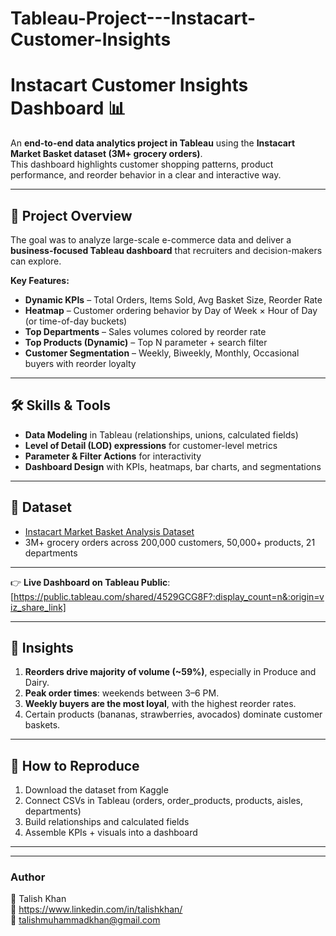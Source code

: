 # Tableau-Project---Instacart-Customer-Insights
# Instacart Customer Insights Dashboard 📊

An **end-to-end data analytics project in Tableau** using the **Instacart Market Basket dataset (3M+ grocery orders)**.  
This dashboard highlights customer shopping patterns, product performance, and reorder behavior in a clear and interactive way.

---

## 🚀 Project Overview
The goal was to analyze large-scale e-commerce data and deliver a **business-focused Tableau dashboard** that recruiters and decision-makers can explore.

**Key Features:**
- **Dynamic KPIs** – Total Orders, Items Sold, Avg Basket Size, Reorder Rate  
- **Heatmap** – Customer ordering behavior by Day of Week × Hour of Day (or time-of-day buckets)  
- **Top Departments** – Sales volumes colored by reorder rate  
- **Top Products (Dynamic)** – Top N parameter + search filter  
- **Customer Segmentation** – Weekly, Biweekly, Monthly, Occasional buyers with reorder loyalty  

---

## 🛠️ Skills & Tools
- **Data Modeling** in Tableau (relationships, unions, calculated fields)  
- **Level of Detail (LOD) expressions** for customer-level metrics  
- **Parameter & Filter Actions** for interactivity  
- **Dashboard Design** with KPIs, heatmaps, bar charts, and segmentations  

---

## 📂 Dataset
- [Instacart Market Basket Analysis Dataset](https://www.kaggle.com/competitions/instacart-market-basket-analysis/data)  
- 3M+ grocery orders across 200,000 customers, 50,000+ products, 21 departments

---



👉 **Live Dashboard on Tableau Public**: [https://public.tableau.com/shared/4529GCG8F?:display_count=n&:origin=viz_share_link]

---

## 🔑 Insights
1. **Reorders drive majority of volume (~59%)**, especially in Produce and Dairy.  
2. **Peak order times**: weekends between 3–6 PM.  
3. **Weekly buyers are the most loyal**, with the highest reorder rates.  
4. Certain products (bananas, strawberries, avocados) dominate customer baskets.  

---

## 📌 How to Reproduce
1. Download the dataset from Kaggle  
2. Connect CSVs in Tableau (orders, order_products, products, aisles, departments)  
3. Build relationships and calculated fields  
4. Assemble KPIs + visuals into a dashboard  

---



---

### Author
👤 Talish Khan  
🔗 https://www.linkedin.com/in/talishkhan/  
📧 talishmuhammadkhan@gmail.com
